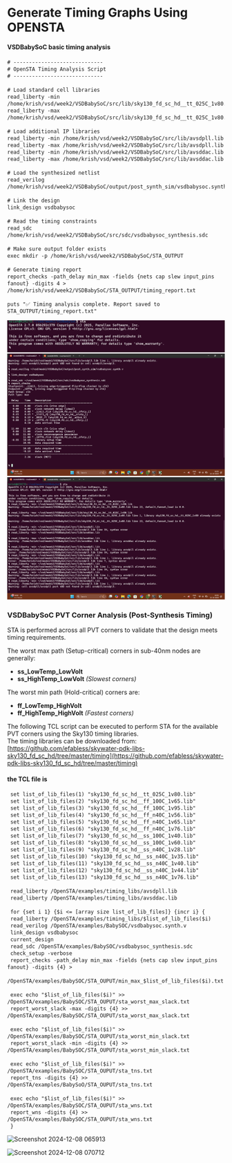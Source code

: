 # Generate Timing Graphs Using OPENSTA

#### VSDBabySoC basic timing analysis
```
# -----------------------------
# OpenSTA Timing Analysis Script
# -----------------------------

# Load standard cell libraries
read_liberty -min /home/krish/vsd/week2/VSDBabySoC/src/lib/sky130_fd_sc_hd__tt_025C_1v80.lib
read_liberty -max /home/krish/vsd/week2/VSDBabySoC/src/lib/sky130_fd_sc_hd__tt_025C_1v80.lib

# Load additional IP libraries
read_liberty -min /home/krish/vsd/week2/VSDBabySoC/src/lib/avsdpll.lib
read_liberty -max /home/krish/vsd/week2/VSDBabySoC/src/lib/avsdpll.lib
read_liberty -min /home/krish/vsd/week2/VSDBabySoC/src/lib/avsddac.lib
read_liberty -max /home/krish/vsd/week2/VSDBabySoC/src/lib/avsddac.lib

# Load the synthesized netlist
read_verilog /home/krish/vsd/week2/VSDBabySoC/output/post_synth_sim/vsdbabysoc.synth.v

# Link the design
link_design vsdbabysoc

# Read the timing constraints
read_sdc /home/krish/vsd/week2/VSDBabySoC/src/sdc/vsdbabysoc_synthesis.sdc

# Make sure output folder exists
exec mkdir -p /home/krish/vsd/week2/VSDBabySoC/STA_OUTPUT

# Generate timing report
report_checks -path_delay min_max -fields {nets cap slew input_pins fanout} -digits 4 > /home/krish/vsd/week2/VSDBabySoC/STA_OUTPUT/timing_report.txt

puts "✅ Timing analysis complete. Report saved to STA_OUTPUT/timing_report.txt"

```
![My BabySoC Timing Graph](images/3.png)
![My BabySoC Timing Graph](images/4.png)
![My BabySoC Timing Graph](images/5.png)

     
### **VSDBabySoC PVT Corner Analysis (Post-Synthesis Timing)**  
STA is performed across all PVT corners to validate that the design meets timing requirements.

The worst max path (Setup-critical) corners in sub-40nm nodes are generally:  
- **ss_LowTemp_LowVolt**  
- **ss_HighTemp_LowVolt** *(Slowest corners)*  

The worst min path (Hold-critical) corners are:  
- **ff_LowTemp_HighVolt**  
- **ff_HighTemp_HighVolt** *(Fastest corners)*  

The following TCL script can be executed to perform STA for the available PVT corners using the Sky130 timing libraries.  
The timing libraries can be downloaded from:  
[https://github.com/efabless/skywater-pdk-libs-sky130_fd_sc_hd/tree/master/timing](https://github.com/efabless/skywater-pdk-libs-sky130_fd_sc_hd/tree/master/timing)  

#### the TCL file is 
     set list_of_lib_files(1) "sky130_fd_sc_hd__tt_025C_1v80.lib"
     set list_of_lib_files(2) "sky130_fd_sc_hd__ff_100C_1v65.lib"
     set list_of_lib_files(3) "sky130_fd_sc_hd__ff_100C_1v95.lib"
     set list_of_lib_files(4) "sky130_fd_sc_hd__ff_n40C_1v56.lib"
     set list_of_lib_files(5) "sky130_fd_sc_hd__ff_n40C_1v65.lib"
     set list_of_lib_files(6) "sky130_fd_sc_hd__ff_n40C_1v76.lib"
     set list_of_lib_files(7) "sky130_fd_sc_hd__ss_100C_1v40.lib"
     set list_of_lib_files(8) "sky130_fd_sc_hd__ss_100C_1v60.lib"
     set list_of_lib_files(9) "sky130_fd_sc_hd__ss_n40C_1v28.lib"
     set list_of_lib_files(10) "sky130_fd_sc_hd__ss_n40C_1v35.lib"
     set list_of_lib_files(11) "sky130_fd_sc_hd__ss_n40C_1v40.lib"
     set list_of_lib_files(12) "sky130_fd_sc_hd__ss_n40C_1v44.lib"
     set list_of_lib_files(13) "sky130_fd_sc_hd__ss_n40C_1v76.lib"

     read_liberty /OpenSTA/examples/timing_libs/avsdpll.lib
     read_liberty /OpenSTA/examples/timing_libs/avsddac.lib

     for {set i 1} {$i <= [array size list_of_lib_files]} {incr i} {
     read_liberty /OpenSTA/examples/timing_libs/$list_of_lib_files($i)
     read_verilog /OpenSTA/examples/BabySOC/vsdbabysoc.synth.v
     link_design vsdbabysoc
     current_design
     read_sdc /OpenSTA/examples/BabySOC/vsdbabysoc_synthesis.sdc
     check_setup -verbose
     report_checks -path_delay min_max -fields {nets cap slew input_pins fanout} -digits {4} > 
     /OpenSTA/examples/BabySOC/STA_OUPUT/min_max_$list_of_lib_files($i).txt

     exec echo "$list_of_lib_files($i)" >> /OpenSTA/examples/BabySOC/STA_OUPUT/sta_worst_max_slack.txt
     report_worst_slack -max -digits {4} >> /OpenSTA/examples/BabySOC/STA_OUPUT/sta_worst_max_slack.txt

     exec echo "$list_of_lib_files($i)" >> /OpenSTA/examples/BabySOC/STA_OUPUT/sta_worst_min_slack.txt
     report_worst_slack -min -digits {4} >> /OpenSTA/examples/BabySOC/STA_OUPUT/sta_worst_min_slack.txt

     exec echo "$list_of_lib_files($i)" >> /OpenSTA/examples/BabySOC/STA_OUPUT/sta_tns.txt
     report_tns -digits {4} >> /OpenSTA/examples/BabySoO/STA_OUPUT/sta_tns.txt

     exec echo "$list_of_lib_files($i)" >> /OpenSTA/examples/BabySOC/STA_OUPUT/sta_wns.txt
     report_wns -digits {4} >> /OpenSTA/examples/BabySOC/STA_OUPUT/sta_wns.txt
     }
     



![Screenshot 2024-12-08 065913](https://github.com/user-attachments/assets/fc904026-5a3c-4bca-8e41-1624474f4852)

![Screenshot 2024-12-08 070712](https://github.com/user-attachments/assets/6daea128-878b-4286-96ab-08ea7bdd3b83)
